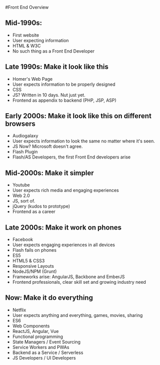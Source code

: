 #Front End Overview

## Mid-1990s:
- First website
- User expecting information
- HTML & W3C
- No such thing as a Front End Developer

## Late 1990s: Make it look like this
- Homer's Web Page
- User expects information to be properly designed
- CSS
- JS? Written in 10 days. Nut just yet.
- Frontend as appendix to backend (PHP, JSP, ASP)

## Early 2000s: Make it look like this on different browsers
- Audiogalaxy
- User expects information to look the same no matter where it's seen.
- JS Now? Microsoft doesn't agree.
- Flash Plugin
- Flash/AS Developers, the first Front End developers arise

## Mid-2000s: Make it simpler
- Youtube
- User expects rich media and engaging experiences
- Web 2.0
- JS, sort of.
- jQuery (kudos to prototype)
- Frontend as a career

## Late 2000s: Make it work on phones
- Facebook
- User expects engaging experiences in all devices
- Flash fails on phones
- ES5
- HTML5 & CSS3
- Responsive Layouts
- NodeJS/NPM (Grunt)
- Frameworks arise: AngularJS, Backbone and EmberJS
- Frontend professionals, clear skill set and growing industry need

## Now: Make it do everything
- Netflix
- User expects anything and everything, games, movies, sharing
- ES6
- Web Components
- ReactJS, Angular, Vue
- Functional programming
- State Managers / Event Sourcing
- Service Workers and PWAs
- Backend as a Service / Serverless
- JS Developers / UI Developers